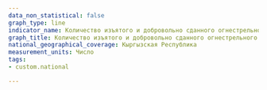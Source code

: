 ```yaml
---
data_non_statistical: false
graph_type: line
indicator_name: Количество изъятого и добровольно сданного огнестрельного оружия
graph_title: Количество изъятого и добровольно сданного огнестрельного оружия
national_geographical_coverage: Кыргызская Республика
measurement_units: Число
tags:
- custom.national

---
```


